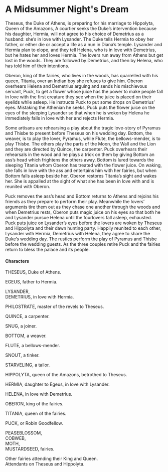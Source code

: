 <!-- ======================================================================
--- Search engine
title:          A Midsummer Night's Dream
keywords:       midsummer, night, dream, comedy
description:    A Midsummer Night's Dream by William Shakespeare.
--- Menu system
order:          90
text:           A Midsummer Night's Dream
hidden:         false
umbel:          false
--- Page properties
id:             
document:       
layout:         layout-2-left
$-left:         play-list
searchable:     true
======================================================================= -->

# A Midsummer Night's Dream

Theseus, the Duke of Athens, is preparing for his marriage to Hippolyta, Queen
of the Amazons, A courtier seeks the Duke’s intervention because his daughter,
Hermia, will not agree to his choice of Demetrius as a husband: she’s in love
with Lysander. The Duke tells Hermia to obey her father, or either die or accept
a life as a nun in Diana’s temple. Lysander and Hermia plan to elope, and they
tell Helena, who is in love with Demetrius, but he hates her and loves Hermia.
The lovers run away from Athens but get lost in the woods. They are followed by
Demetrius, and then by Helena, who has told him of their intentions.

Oberon, king of the fairies, who lives in the woods, has quarrelled with his
queen, Titania, over an Indian boy she refuses to give him. Oberon overhears
Helena and Demetrius arguing and sends his mischievous servant, Puck, to get a
flower whose juice has the power to make people fall in love with the first
creature they see when the juice is placed on their eyelids while asleep. He
instructs Puck to put some drops on Demetrius’ eyes. Mistaking the Athenian he
seeks, Puck puts the flower juice on the eyes of the sleeping Lysander so that
when he is woken by Helena he immediately falls in love with her and rejects Hermia.

Some artisans are rehearsing a play about the tragic love-story of Pyramus and
Thisbe to present before Theseus on his wedding day. Bottom, the weaver, is to
play the lover, Pyramus, while Flute, the bellows-mender, is to play Thisbe. The
others play the parts of the Moon, the Wall and the Lion and they are directed
by Quince, the carpenter. Puck overhears their rehearsals in the wood and he
plays a trick on them by giving Bottom an ass’s head which frightens the others
away. Bottom is lured towards the sleeping Titania whom Oberon has treated with
the flower juice. On waking, she falls in love with the ass and entertains him
with her fairies, but when Bottom falls asleep beside her, Oberon restores
Titania’s sight and wakes her. She is appalled at the sight of what she has been
in love with and is reunited with Oberon.

Puck removes the ass’s head and Bottom returns to Athens and rejoins his friends
as they prepare to perform their play. Meanwhile the lovers’ arguments tire them
out as they chase one another through the woods and when Demetrius rests, Oberon
puts magic juice on his eyes so that both he and Lysander pursue Helena until
the fourlovers fall asleep, exhausted. Puck puts juice on Lysander’s eyes before
the lovers are woken by Theseus and Hippolyta and their dawn hunting party.
Happily reunited to each other, Lysander with Hermia, Demetrius with Helena,
they agree to share the Duke’s wedding day. The rustics perform the play of
Pyramus and Thisbe before the wedding guests. As the three couples retire Puck
and the fairies return to bless the palace and its people.

#### Characters

THESEUS, Duke of Athens.

EGEUS, father to Hermia.

LYSANDER,  
DEMETRIUS, in love with Hermia.

PHILOSTRATE, master of the revels to Theseus.

QUINCE, a carpenter.

SNUG, a joiner.

BOTTOM, a weaver.

FLUTE, a bellows-mender.

SNOUT, a tinker.

STARVELING, a tailor.

HIPPOLYTA, queen of the Amazons, betrothed to Theseus.

HERMIA, daughter to Egeus, in love with Lysander.

HELENA, in love with Demetrius.

OBERON, king of the fairies.

TITANIA, queen of the fairies.

PUCK, or Robin Goodfellow.

PEASEBLOSSOM,  
COBWEB,  
MOTH,  
MUSTARDSEED, fairies.

Other fairies attending their King and Queen.  
Attendants on Theseus and Hippolyta.
